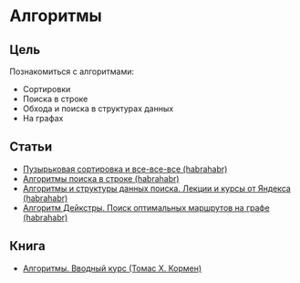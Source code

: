 # Алгоритмы

## Цель
Познакомиться с алгоритмами:
- Сортировки
- Поиска в строке
- Обхода и поиска в структурах данных
- На графах


## Статьи
- [Пузырьковая сортировка и все-все-все (habrahabr)](https://habrahabr.ru/post/204600/)
- [Алгоритмы поиска в строке (habrahabr)](https://habrahabr.ru/post/111449/)
- [Алгоритмы и структуры данных поиска. Лекции и курсы от Яндекса (habrahabr)](https://habrahabr.ru/company/yandex/blog/208716/)
- [Алгоритм Дейкстры. Поиск оптимальных маршрутов на графе (habrahabr)](https://habrahabr.ru/post/111361/)

## Книга
- [Алгоритмы. Вводный курс (Томас Х. Кормен)](http://www.ozon.ru/context/detail/id/24903185/)
